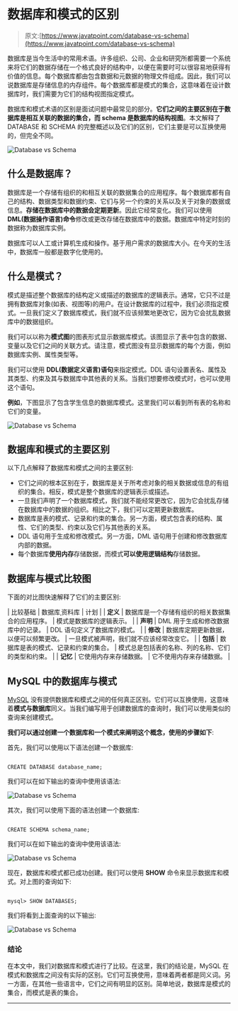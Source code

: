 # 数据库和模式的区别

> 原文:[https://www.javatpoint.com/database-vs-schema](https://www.javatpoint.com/database-vs-schema)

数据库是当今生活中的常用术语。许多组织、公司、企业和研究所都需要一个系统来将它们的数据存储在一个格式良好的结构中，以便在需要时可以很容易地获得有价值的信息。每个数据库都由包含数据和元数据的物理文件组成。因此，我们可以说数据库是存储信息的内存组件。每个数据库都是模式的集合，这意味着在设计数据库时，我们需要为它们的结构视图指定模式。

数据库和模式术语的区别是面试问题中最常见的部分。**它们之间的主要区别在于数据库是相互关联的数据的集合，而 schema 是数据库的结构视图**。本文解释了 DATABASE 和 SCHEMA 的完整概述以及它们的区别，它们主要是可以互换使用的，但完全不同。

![Database vs Schema](../Images/c2b1112f124671041a395f7eb7dda0f1.png)

## 什么是数据库？

数据库是一个存储有组织的和相互关联的数据集合的应用程序。每个数据库都有自己的结构、数据类型和数据约束、它们与另一个约束的关系以及关于对象的数据或信息。**存储在数据库中的数据会定期更新**。因此它经常变化。我们可以使用 **DML(数据操作语言)命令**修改或更改存储在数据库中的数据。数据库中特定时刻的数据称为数据库实例。

数据库可以人工或计算机生成和操作。基于用户需求的数据库大小。在今天的生活中，数据库一般都是数字化使用的。

## 什么是模式？

模式是描述整个数据库的结构定义或描述的数据库的逻辑表示。通常，它只不过是拥有数据库对象(如表、视图等)的用户。在设计数据库的过程中，我们必须指定模式。一旦我们定义了数据库模式，我们就不应该频繁地更改它，因为它会扰乱数据库中的数据组织。

我们可以以称为**模式图**的图表形式显示数据库模式。该图显示了表中包含的数据、变量以及它们之间的关联方式。请注意，模式图没有显示数据库的每个方面，例如数据库实例、属性类型等。

我们可以使用 **DDL(数据定义语言)语句**来指定模式。DDL 语句设置表名、属性及其类型、约束及其与数据库中其他表的关系。当我们想要修改模式时，也可以使用这个语句。

**例如**，下图显示了包含学生信息的数据库模式。这里我们可以看到所有表的名称和它们的变量。

![Database vs Schema](../Images/23e0dac114ad3e186cd3b4b6f1b553b6.png)

## 数据库和模式的主要区别

以下几点解释了数据库和模式之间的主要区别:

*   它们之间的根本区别在于，数据库是关于所考虑对象的相关数据或信息的有组织的集合。相反，模式是整个数据库的逻辑表示或描述。
*   一旦我们声明了一个数据库模式，我们就不能经常更改它，因为它会扰乱存储在数据库中的数据的组织。相比之下，我们可以定期更新数据库。
*   数据库是表的模式、记录和约束的集合。另一方面，模式包含表的结构、属性、它们的类型、约束以及它们与其他表的关系。
*   DDL 语句用于生成和修改模式。另一方面，DML 语句用于创建和修改数据库内部的数据。
*   每个数据库**使用内存**存储数据，而模式**可以使用逻辑结构**存储数据。

## 数据库与模式比较图

下面的对比图快速解释了它们的主要区别:

| 比较基础 | 数据库ˌ资料库 | 计划 |
| **定义** | 数据库是一个存储有组织的相关数据集合的应用程序。 | 模式是数据库的逻辑表示。 |
| **声明** | DML 用于生成和修改数据库中的记录。 | DDL 语句定义了数据库的模式。 |
| **修改** | 数据库定期更新数据，以便可以频繁更改。 | 一旦模式被声明，我们就不应该经常改变它。 |
| **包括** | 数据库是表的模式、记录和约束的集合。 | 模式总是包括表的名称、列的名称、它们的类型和约束。 |
| **记忆** | 它使用内存来存储数据。 | 它不使用内存来存储数据。 |

## MySQL 中的数据库与模式

[MySQL](https://www.javatpoint.com/mysql-tutorial) 没有提供数据库和模式之间的任何真正区别。它们可以互换使用，这意味着**模式与数据库**同义。当我们编写用于创建数据库的查询时，我们可以使用类似的查询来创建模式。

**我们可以通过创建一个数据库和一个模式来阐明这个概念，使用的步骤如下**:

首先，我们可以使用以下语法创建一个数据库:

```

CREATE DATABASE database_name;

```

我们可以在如下输出的查询中使用该语法:

![Database vs Schema](../Images/2ea0e0ff15fbd8a1e79ae5f2830ee1a8.png)

其次，我们可以使用下面的语法创建一个数据库:

```

CREATE SCHEMA schema_name;

```

我们可以在如下输出的查询中使用该语法:

![Database vs Schema](../Images/c9c6bac790b08f439611297a0b043d83.png)

现在，数据库和模式都已成功创建。我们可以使用 **SHOW** 命令来显示数据库和模式。对上图的查询如下:

```

mysql> SHOW DATABASES;

```

我们将看到上面查询的以下输出:

![Database vs Schema](../Images/da9e821d60e0340e357d80263b9b4356.png)

### 结论

在本文中，我们对数据库和模式进行了比较。在这里，我们的结论是，MySQL 在模式和数据库之间没有实际的区别。它们可互换使用，意味着两者都是同义词。另一方面，在其他一些语言中，它们之间有明显的区别。简单地说，数据库是模式的集合，而模式是表的集合。

* * *